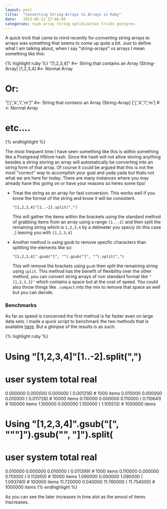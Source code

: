 ```yaml
---
layout: post
title:  "Converting String-Arrays to Arrays in Ruby"
date:   2013-06-12 17:48:40
categories: ruyb array string optimization tricks postgres
---
```

A quick trick that came to mind recently for converting string arrays to arrays
was something that seems to come up quite a bit. Just to define what I am
talking about, when I say "string-arrays" vs arrays I mean something like this:

{% highlight ruby %}
"[1,2,3,4]" #<- String that contains an Array (String-Array)
[1,2,3,4]   #<- Normal Array
# Or:
"['j','k','l','m']" #<- String that contains an Array (String-Array)
['j','k','l','m']   #<- Normal Array
# etc....
{% endhighlight %}

The most frequent time I have seen something like this is within something like
a Postgresql HStore hash. Since the hash will not allow storing anything besides
a string storing an array will automatically be converting into an string form
of that array. Of course it could be argued that this is not the most "correct"
way to accomplish your goal and yada yada but thats not what we are here for
today. There are many instances where you may already have this going on or have
your reasons so heres some tips!

- Treat the string as an array for fast conversion. This works well if you know
  the format of the string and know it will be consistent.

  `"[1,2,3,4]"[1..-2].split(",")`<br/>

  This will gather the items within the brackets using the standard method of
  grabbing items from an array using a range `[1..-2]` and then split the
  remaining string which is `1,2,3,4` by a delimeter you speciy (in this case `,`) leaving you with `[1,2,3,4]`

- Another method is using gsub to remove specfic characters than splitting the
  elements like so:

  `"[1,2,3,4]".gsub("[", "").gsub("]", "").split(",")`<br/>

  This will remove the brackets using `gsub` then split the remaining string using
  `split`. This method has the benefit of flexibility over the other method, you
  can convert string arrays of non standard format like `" [1,2,3,3]"` which
  contains a space but at the cost of speed. You could also throw things like
  `.compact` into the mix to remove that space as well but you can decide.

### Benchmarks

As far as speed is concerned the first method is far faster even on large data
sets. I made a quick script to benchmark the two methods that is available
[here](https://gist.github.com/jasontruluck/5762470). But a glimpse of the
results is as such:


{% highlight ruby %}
# Using "[1,2,3,4]"[1..-2].split(",")
# user     system      total        real
0.000000   0.000000   0.000000 (  0.001216) # 1000 items
0.010000   0.000000   0.010000 (  0.011726) # 10000 items
0.110000   0.000000   0.110000 (  0.110641) # 100000 items
1.100000   0.000000   1.100000 (  1.105512) # 1000000 items

# Using "[1,2,3,4]".gsub("[", """]").gsub("", "]").split(
# user     system      total        real
0.010000   0.000000   0.010000 (  0.011399)  # 1000 items
0.110000   0.000000   0.110000 (  0.112650)  # 10000 items
1.090000   0.000000   1.090000 (  1.093740)  # 100000 items
11.720000   0.040000  11.760000 ( 11.754000) # 1000000 items
{% endhighlight %}

As you can see the later increases in time alot as the amout of items
inscreases.

